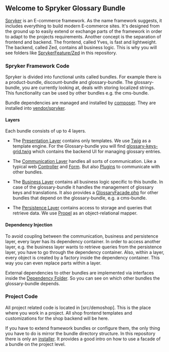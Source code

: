 ## Welcome to Spryker Glossary Bundle

[Spryker](http://spryker.com) is an E-commerce framework. As the name framework suggests, it includes everything to build modern E-commerce sites. It's designed from the ground up to easily extend or exchange parts of the framework in order to adapt to the projects requirements. Another concept is the separation of frontend and backend. The frontend, called Yves, is fast and lightweight. The backend, called Zed, contains all business logic. This is why you will see folders like [SprykerFeature/Zed](vendor/spryker/zed-package/src/SprykerFeature/Zed) in this repository.

### Spryker Framework Code
Spryker is divided into functional units called bundles. For example there is a product-bundle, discount-bundle and glossary-bundle. The glossary-bundle, you are currently looking at, deals with storing localized strings. This functionality can be used by other bundles e.g. the cms-bundle.

Bundle dependencies are managed and installed by [composer](http://getcomposer.org). They are installed into [vendor/spryker](vendor/spryker).

#### Layers
Each bundle consists of up to 4 layers.

* The [Presentation Layer](vendor/spryker/zed-package/src/SprykerFeature/Zed/Glossary/Presentation) contains only templates. We use [Twig](http://twig.sensiolabs.org) as a template engine. For the Glossary-bundle you will find [glossary-keys-grid.twig](vendor/spryker/zed-package/src/SprykerFeature/Zed/Glossary/Presentation/Grid/glossary-keys-grid.twig) which contains the backend UI for managing glossary entries.

* The [Communication Layer](vendor/spryker/zed-package/src/SprykerFeature/Zed/Glossary/Communication) handles all sorts of communication. Like a typical web [Controller](vendor/spryker/zed-package/src/SprykerFeature/Zed/Glossary/Communication/Controller/FormController.php) and [Form](vendor/spryker/zed-package/src/SprykerFeature/Zed/Glossary/Communication/Form/TranslationForm.php). But also [Plugins](src/Pyz/Zed/Glossary/Business/Internal/DemoData/GlossaryInstall.php) to communicate with other bundles.

* The [Business Layer](vendor/spryker/zed-package/src/SprykerFeature/Zed/Glossary/Business) contains all business logic specific to this bundle. In case of the glossary-bundle it handles the management of glossary keys and translations. It also provides a [GlossaryFacade.php](vendor/spryker/zed-package/src/SprykerFeature/Zed/Glossary/Business/GlossaryFacade.php) for other bundles that depend on the glossary-bundle, e.g. a cms-bundle.

* The [Persistence Layer](vendor/spryker/zed-package/src/SprykerFeature/Zed/Glossary/Persistence) contains access to storage and queries that retrieve data. We use [Propel](http://propelorm.org) as an object-relational mapper.

#### Dependency Injection
To avoid coupling between the communication, business and persistence layer, every layer has its dependency container. In order to access another layer, e.g. the business layer wants to retrieve queries from the persistence layer, you have to go through the dependency container. Also, within a layer, every object is created by a factory inside the dependency container. This way you can even replace parts within a layer.

External dependencies to other bundles are implemented via interfaces inside the [Dependency Folder](vendor/spryker/zed-package/src/SprykerFeature/Zed/Glossary/Dependency). So you can see on which other bundles the glossary-bundle depends.

### Project Code
All project related code is located in [src/demoshop]. This is the place where you work in a project. All shop frontend templates and customizations for the shop backend will be here.

If you have to extend framework bundles or configure them, the only thing you have to do is mirror the bundle directory structure. In this repository there is only an [installer](src/Pyz/Zed/Glossary/Communication/Plugin/YamlInstallerPlugin.php). It provides a good intro on how to use a facade of a bundle on the project level.
